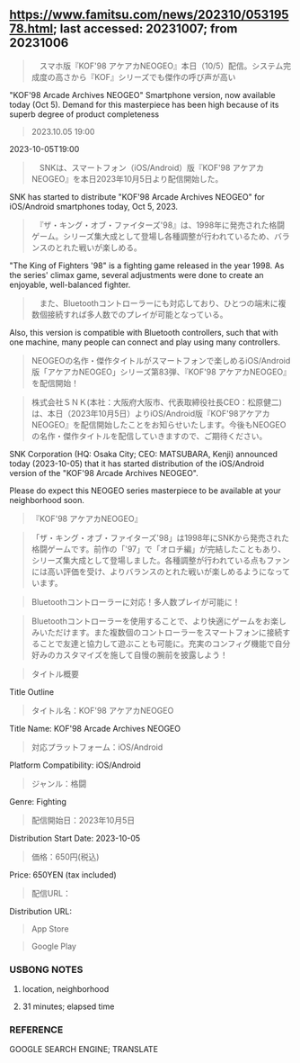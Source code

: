 ## https://www.famitsu.com/news/202310/05319578.html; last accessed: 20231007; from 20231006

>　スマホ版『KOF'98 アケアカNEOGEO』本日（10/5）配信。システム完成度の高さから『KOF』シリーズでも傑作の呼び声が高い

"KOF'98 Arcade Archives NEOGEO" Smartphone version, now available today (Oct 5). Demand for this masterpiece has been high because of its superb degree of product completeness

> 2023.10.05 19:00

2023-10-05T19:00

>　SNKは、スマートフォン（iOS/Android）版『KOF'98 アケアカNEOGEO』を本日2023年10月5日より配信開始した。

SNK has started to distribute "KOF'98 Arcade Archives NEOGEO" for iOS/Android smartphones today, Oct 5, 2023.

>　『ザ・キング・オブ・ファイターズ'98』は、1998年に発売された格闘ゲーム。シリーズ集大成として登場し各種調整が行われているため、バランスのとれた戦いが楽しめる。

"The King of Fighters '98" is a fighting game released in the year 1998. As the series' climax game, several adjustments were done to create an enjoyable, well-balanced fighter.

>　また、Bluetoothコントローラーにも対応しており、ひとつの端末に複数個接続すれば多人数でのプレイが可能となっている。

Also, this version is compatible with Bluetooth controllers, such that with one machine, many people can connect and play using many controllers.  

> NEOGEOの名作・傑作タイトルがスマートフォンで楽しめるiOS/Android版「アケアカNEOGEO」シリーズ第83弾、『KOF'98 アケアカNEOGEO』を配信開始！

> 株式会社ＳＮＫ(本社：大阪府大阪市、代表取締役社長CEO：松原健二)は、本日（2023年10月5日）よりiOS/Android版『KOF'98アケアカNEOGEO』を配信開始したことをお知らせいたします。今後もNEOGEOの名作・傑作タイトルを配信していきますので、ご期待ください。

SNK Corporation (HQ: Osaka City; CEO: MATSUBARA, Kenji) announced today (2023-10-05) that it has started distribution of the iOS/Android version of the "KOF'98 Arcade Archives NEOGEO". 

Please do expect this NEOGEO series masterpiece to be available at your neighborhood soon.

> 『KOF'98 アケアカNEOGEO』

> 「ザ・キング・オブ・ファイターズ'98」は1998年にSNKから発売された格闘ゲームです。前作の「'97」で「オロチ編」が完結したこともあり、シリーズ集大成として登場しました。各種調整が行われている点もファンには高い評価を受け、よりバランスのとれた戦いが楽しめるようになっています。

> Bluetoothコントローラーに対応！多人数プレイが可能に！

> Bluetoothコントローラーを使用することで、より快適にゲームをお楽しみいただけます。また複数個のコントローラーをスマートフォンに接続することで友達と協力して遊ぶことも可能に。充実のコンフィグ機能で自分好みのカスタマイズを施して自慢の腕前を披露しよう！

> タイトル概要

Title Outline

> タイトル名：KOF'98 アケアカNEOGEO

Title Name: KOF'98 Arcade Archives NEOGEO

> 対応プラットフォーム：iOS/Android

Platform Compatibility: iOS/Android

> ジャンル：格闘

Genre: Fighting

> 配信開始日：2023年10月5日

Distribution Start Date: 2023-10-05

> 価格：650円(税込)

Price: 650YEN (tax included)

> 配信URL：

Distribution URL:

> App Store

> Google Play

### USBONG NOTES

1) location, neighborhood

2) 31 minutes; elapsed time

### REFERENCE

GOOGLE SEARCH ENGINE; TRANSLATE
